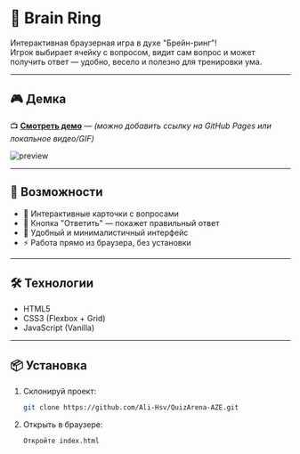 # 🧠 Brain Ring

Интерактивная браузерная игра в духе "Брейн-ринг"!  
Игрок выбирает ячейку с вопросом, видит сам вопрос и может получить ответ — удобно, весело и полезно для тренировки ума.

---

## 🎮 Демка

📺 [**Смотреть демо**](#) — _(можно добавить ссылку на GitHub Pages или локальное видео/GIF)_

![preview](https://jmp.sh/s/tmq7xtd2yputyNE1Nzdg)

---

## 🚀 Возможности

- 🧩 Интерактивные карточки с вопросами
- 💬 Кнопка "Ответить" — покажет правильный ответ
- 🎨 Удобный и минималистичный интерфейс
- ⚡ Работа прямо из браузера, без установки

---

## 🛠️ Технологии

- HTML5
- CSS3 (Flexbox + Grid)
- JavaScript (Vanilla)

---

## 📦 Установка

1. Склонируй проект:
   ```bash
   git clone https://github.com/Ali-Hsv/QuizArena-AZE.git
   ```
2. Открыть в браузере:
   ```bash
   Откройте index.html
   ```
